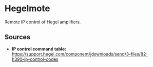 # Hegelmote
Remote IP control of Hegel amplifiers.

## Sources
- **IP control command table:** https://support.hegel.com/component/jdownloads/send/3-files/82-h390-ip-control-codes
